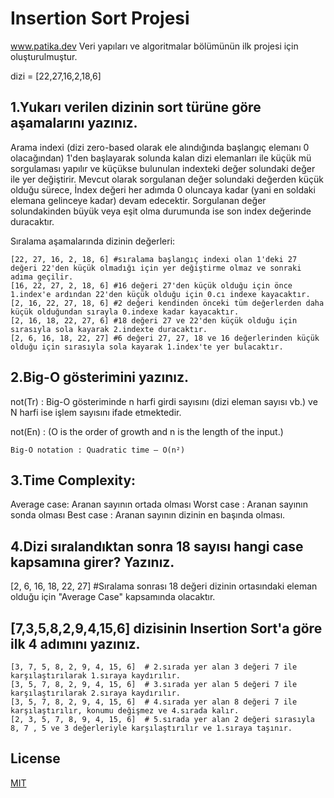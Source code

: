 # Insertion Sort Projesi
www.patika.dev Veri yapıları ve algoritmalar bölümünün ilk projesi için oluşturulmuştur.

dizi = [22,27,16,2,18,6]
## 1.Yukarı verilen dizinin sort türüne göre aşamalarını yazınız.
Arama indexi (dizi zero-based olarak ele alındığında başlangıç elemanı 0 olacağından) 1'den başlayarak solunda kalan dizi elemanları ile küçük mü sorgulaması yapılır ve küçükse bulunulan indexteki değer solundaki değer ile yer değiştirir. Mevcut olarak sorgulanan değer solundaki değerden küçük olduğu sürece, İndex değeri her adımda 0 oluncaya kadar (yani en soldaki elemana gelinceye kadar) devam edecektir. Sorgulanan değer solundakinden büyük veya eşit olma durumunda ise son index değerinde duracaktır.

Sıralama aşamalarında dizinin değerleri:
```linux
[22, 27, 16, 2, 18, 6] #sıralama başlangıç indexi olan 1'deki 27 değeri 22'den küçük olmadığı için yer değiştirme olmaz ve sonraki adıma geçilir.
[16, 22, 27, 2, 18, 6] #16 değeri 27'den küçük olduğu için önce 1.index'e ardından 22'den küçük olduğu için 0.cı indexe kayacaktır.
[2, 16, 22, 27, 18, 6] #2 değeri kendinden önceki tüm değerlerden daha küçük olduğundan sırayla 0.indexe kadar kayacaktır.
[2, 16, 18, 22, 27, 6] #18 değeri 27 ve 22'den küçük olduğu için sırasıyla sola kayarak 2.indexte duracaktır.
[2, 6, 16, 18, 22, 27] #6 değeri 27, 27, 18 ve 16 değerlerinden küçük olduğu için sırasıyla sola kayarak 1.index'te yer bulacaktır.
```

## 2.Big-O gösterimini yazınız. 
not(Tr) : Big-O gösteriminde n harfi girdi sayısını (dizi eleman sayısı vb.) ve N harfi ise işlem sayısını ifade etmektedir.

not(En) : (O is the order of growth and n is the length of the input.)

```
Big-O notation : Quadratic time – O(n²)
```
## 3.Time Complexity: 
Average case: Aranan sayının ortada olması
Worst case  : Aranan sayının sonda olması 
Best case   : Aranan sayının dizinin en başında olması.

## 4.Dizi sıralandıktan sonra 18 sayısı hangi case kapsamına girer? Yazınız.
[2, 6, 16, 18, 22, 27] #Sıralama sonrası 18 değeri dizinin ortasındaki eleman olduğu için "Average Case" kapsamında olacaktır.

## [7,3,5,8,2,9,4,15,6] dizisinin Insertion Sort'a göre ilk 4 adımını yazınız.

```
[3, 7, 5, 8, 2, 9, 4, 15, 6]  # 2.sırada yer alan 3 değeri 7 ile karşılaştırılarak 1.sıraya kaydırılır.
[3, 5, 7, 8, 2, 9, 4, 15, 6]  # 3.sırada yer alan 5 değeri 7 ile karşılaştırılarak 2.sıraya kaydırılır.
[3, 5, 7, 8, 2, 9, 4, 15, 6]  # 4.sırada yer alan 8 değeri 7 ile karşılaştırılır, konumu değişmez ve 4.sırada kalır.
[2, 3, 5, 7, 8, 9, 4, 15, 6]  # 5.sırada yer alan 2 değeri sırasıyla 8, 7 , 5 ve 3 değerleriyle karşılaştırılır ve 1.sıraya taşınır.
```

## License
[MIT](https://choosealicense.com/licenses/mit/)

